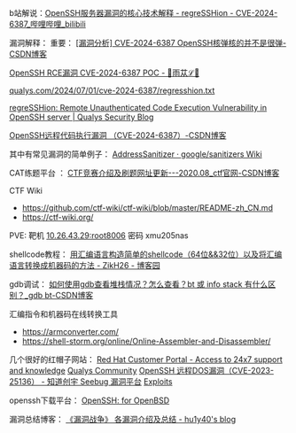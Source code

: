 b站解说：[OpenSSH服务器漏洞的核心技术解释 - regreSSHion - CVE-2024-6387_哔哩哔哩_bilibili](https://www.bilibili.com/video/BV11U411U78q/?spm_id_from=333.337.search-card.all.click&vd_source=d6e96079a5121d2dbb443ca7dced7fdd)


漏洞解释：
重要： [[漏洞分析] CVE-2024-6387 OpenSSH核弹核的并不是很弹-CSDN博客](https://blog.csdn.net/Breeze_CAT/article/details/140126620)

[OpenSSH RCE漏洞 CVE-2024-6387 POC - 🔰雨苁ℒ🔰](https://www.ddosi.org/cve-2024-6387/#%E6%BC%8F%E6%B4%9E%E6%8F%8F%E8%BF%B0)

[qualys.com/2024/07/01/cve-2024-6387/regresshion.txt](https://www.qualys.com/2024/07/01/cve-2024-6387/regresshion.txt)

[regreSSHion: Remote Unauthenticated Code Execution Vulnerability in OpenSSH server | Qualys Security Blog](https://blog.qualys.com/vulnerabilities-threat-research/2024/07/01/regresshion-remote-unauthenticated-code-execution-vulnerability-in-openssh-server)

[OpenSSH远程代码执行漏洞 （CVE-2024-6387）-CSDN博客](https://blog.csdn.net/qq_33163046/article/details/140120378)


其中有常见漏洞的简单例子：
[AddressSanitizer · google/sanitizers Wiki](https://github.com/google/sanitizers/wiki/addresssanitizer)


CAT练题平台 ： [CTF竞赛介绍及刷题网址更新---2020.08_ctf官网-CSDN博客](https://blog.csdn.net/jhsword/article/details/108021024)

CTF Wiki 
* https://github.com/ctf-wiki/ctf-wiki/blob/master/README-zh_CN.md
* https://ctf-wiki.org/



PVE:
靶机 [10.26.43.29:root8006](http://10.26.43.29:8006) 
密码 xmu205nas



shellcode教程：
[用汇编语言构造简单的shellcode（64位&&32位）以及将汇编语言转换成机器码的方法 - ZikH26 - 博客园](https://www.cnblogs.com/ZIKH26/articles/15845766.html)



gdb调试：
[如何使用gdb查看堆栈情况？怎么查看？bt 或 info stack 有什么区别？_gdb bt-CSDN博客](https://blog.csdn.net/Backli/article/details/133128925)



汇编指令和机器码在线转换工具

- https://armconverter.com/
- https://shell-storm.org/online/Online-Assembler-and-Disassembler/



几个很好的红帽子网站：
[Red Hat Customer Portal - Access to 24x7 support and knowledge](https://access.redhat.com/)
[Qualys Community](https://community.qualys.com/)
[OpenSSH 远程DOS漏洞（CVE-2023-25136） - 知道创宇 Seebug 漏洞平台](https://qkl.seebug.org/vuldb/ssvid-99645)
[Exploits](https://www.cvedetails.com/documentation/exploits)



openssh下载平台：
[OpenSSH: for OpenBSD](https://www.openssh.com/openbsd.html)



漏洞总结博客：
[《漏洞战争》 各漏洞介绍及总结 - hu1y40's blog](http://www.huiyao.love/2023/10/11/%e3%80%8a%e6%bc%8f%e6%b4%9e%e6%88%98%e4%ba%89%e3%80%8b-%e5%90%84%e6%bc%8f%e6%b4%9e%e4%bb%8b%e7%bb%8d%e5%8f%8a%e6%80%bb%e7%bb%93/)

